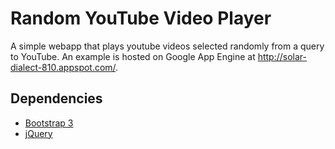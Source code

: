 # Random YouTube Video Player
A simple webapp that plays youtube videos selected randomly from a query to YouTube. An example is hosted on Google App Engine at http://solar-dialect-810.appspot.com/.

## Dependencies
- [Bootstrap 3](http://getbootstrap.com/)
- [jQuery](http://jquery.com/)